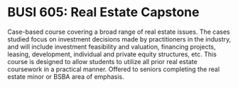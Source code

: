 # BUSI 605: Real Estate Capstone

Case-based course covering a broad range of real estate issues. The cases studied focus on investment decisions made by practitioners in the industry, and will include investment feasibility and valuation, financing projects, leasing, development, individual and private equity structures, etc. This course is designed to allow students to utilize all prior real estate coursework in a practical manner. Offered to seniors completing the real estate minor or BSBA area of emphasis.